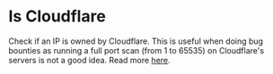 # Is Cloudflare
Check if an IP is owned by Cloudflare.
This is useful when doing bug bounties as running a full port scan (from 1 to 65535) on Cloudflare's servers is not a good idea.
Read more [here](https://support.cloudflare.com/hc/en-us/articles/200169156-Identifying-network-ports-compatible-with-Cloudflare-s-proxy).